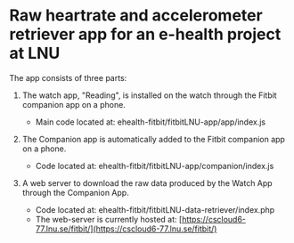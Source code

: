 # Raw heartrate and accelerometer retriever app for an e-health project at LNU 

The app consists of three parts: 

1. The watch app, "Reading", is installed on the watch through the Fitbit companion app on a phone.
   - Main code located at: ehealth-fitbit/fitbitLNU-app/app/index.js

2. The Companion app is automatically added to the Fitbit companion app on a phone.
   - Code located at: ehealth-fitbit/fitbitLNU-app/companion/index.js

3. A web server to download the raw data produced by the Watch App through the Companion App.
   - Code located at: ehealth-fitbit/fitbitLNU-data-retriever/index.php
   - The web-server is currently hosted at: [https://cscloud6-77.lnu.se/fitbit/](https://cscloud6-77.lnu.se/fitbit/)
